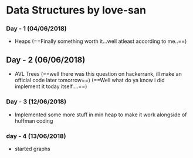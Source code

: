 # Data Structures by love-san

### Day - 1 (04/06/2018)
* Heaps (==Finally something worth it...well atleast according to me..==)

## Day - 2 (06/06/2018)
* AVL Trees (==well there was this question on hackerrank, ill make an official code later tomorrow==)
(==Well what do ya know i did implement it today itself....==)

### Day - 3 (12/06/2018)
* Implemented some more stuff in min heap to make it work alongside of huffman coding

### day - 4 (13/06/2018)
* started graphs
